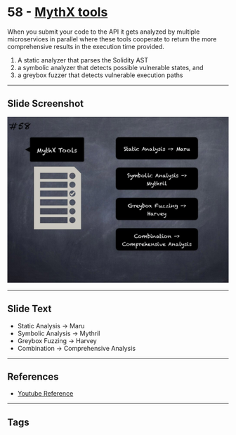 
# 58 - [MythX tools](./MythX%20tools.md)

When you submit your code to the API it gets analyzed by multiple microservices in parallel where these tools cooperate to return the more comprehensive results in the execution time provided.

1. A static analyzer that parses the Solidity AST
2. a symbolic analyzer that detects possible vulnerable states, and
3. a greybox fuzzer that detects vulnerable execution paths
___
## Slide Screenshot
![058.jpg](../../images/6.%20Audit%20Techniques%20and%20Tools%20101/058.jpg)
___
## Slide Text
- Static Analysis -> Maru
- Symbolic Analysis -> Mythril
- Greybox Fuzzing -> Harvey
- Combination -> Comprehensive Analysis 
___
## References
- [Youtube Reference](https://youtu.be/QmD2bJUe140?list=TLPQMTUxMTIwMjEENm-0giBStQ&t=1021)
___
## Tags
